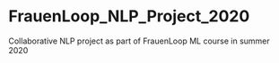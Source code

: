 # FrauenLoop_NLP_Project_2020
Collaborative NLP project as part of FrauenLoop ML course in summer 2020
